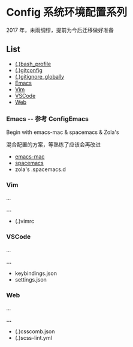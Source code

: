 # Config 系统环境配置系列

2017 年，未雨绸缪，提前为今后迁移做好准备


## List

* [(.)bash_profile](#bash_profile)
* [(.)gitconfig](#gitconfig)
* [(.)gitignore_globally](#gitignore_globally)
* [Emacs](#emacs)
* [Vim](#vim)
* [VSCode](#vscode)
* [Web](#web)


<h3 id="emacs">Emacs -- 参考 ConfigEmacs</h3>

<p>Begin with emacs-mac & spacemacs & Zola's</p>
<p>混合配置的方案，等熟练了应该会再改进</p>
<ul>
  <li><a href="https://github.com/railwaycat/homebrew-emacsmacport" target="_blank" rel="noopener noreferrer">emacs-mac</a></li>
  <li><a href="https://github.com/syl20bnr/spacemacs" target="_blank" rel="noopener noreferrer">spacemacs</a></li>
  <li>zola's .spacemacs.d</li>
</ul>


<h3 id='vim'>Vim</h3>

...

**...**

* (.)vimrc


<h3 id='vscode'>VSCode</h3>

...

**...**

* keybindings.json
* settings.json


<h3 id='web'>Web</h3>

...

**...**

* (.)csscomb.json
* (.)scss-lint.yml
